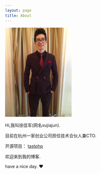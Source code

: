 ```yaml
---
layout: page
title: About
---
```


<img style="height:290px;" src="/images/me.jpg"></img>

Hi,我叫徐佳军(网名xujiajun).

目前在杭州一家创业公司担任技术合伙人兼CTO.

开源项目： <a href="https://github.com/tastphp/tastphp" target="__blank">tastphp</a>

欢迎来到我的博客.

have a nice day. ♥

